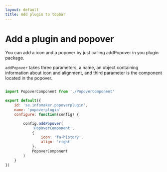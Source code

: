 ```yaml
---
layout: default
title: Add plugin to topbar
---
```


# Add a plugin and popover 

You can add a icon and a popover by just calling addPopover in you plugin package.

`addPopover` takes three parameters, a name, an object containing information about icon and alignment, and third parameter is the component located in
the popover.

~~~ javascript 

import PopoverComponent from './PopoverComponent'

export default({
    id: 'se.infomaker.popoverplugin',
    name: 'popoverplugin',
    configure: function(config) {

        config.addPopover(
            'PopoverComponent',
            {
                icon: 'fa-history',
                align: 'right'
            },
            PopoverComponent
        )
    }
})

~~~ 